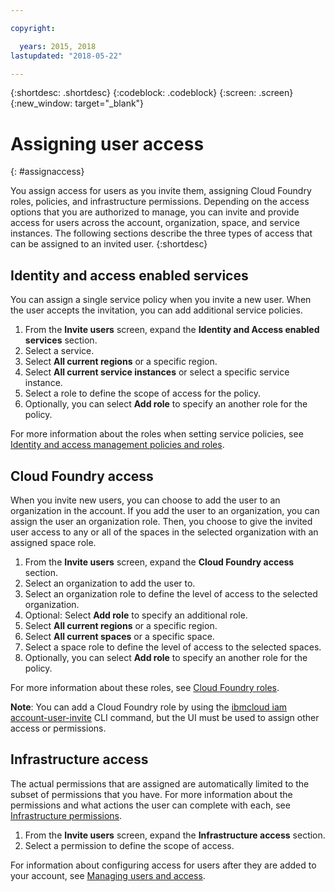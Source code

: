 ```yaml
---

copyright:

  years: 2015, 2018
lastupdated: "2018-05-22"

---
```


{:shortdesc: .shortdesc}
{:codeblock: .codeblock}
{:screen: .screen}
{:new_window: target="_blank"}

# Assigning user access
{: #assignaccess}

You assign access for users as you invite them, assigning Cloud Foundry roles, policies, and infrastructure permissions. Depending on the access options that you are authorized to manage, you can invite and provide access for users across the account, organization, space, and service instances. The following sections describe the three types of access that can be assigned to an invited user.
{:shortdesc}

## Identity and access enabled services

You can assign a single service policy when you invite a new user. When the user accepts the invitation, you can add additional service policies.

1. From the **Invite users** screen, expand the **Identity and Access enabled services** section.
2. Select a service.
3. Select **All current regions** or a specific region.
4. Select **All current service instances** or select a specific service instance.
5. Select a role to define the scope of access for the policy.
6. Optionally, you can select **Add role** to specify an another role for the policy.

For more information about the roles when setting service policies, see [Identity and access management policies and roles](/docs/iam/users_roles.html#iamusermanpol).

## Cloud Foundry access

When you invite new users, you can choose to add the user to an organization in the account. If you add the user to an organization, you can assign the user an organization role. Then, you choose to give the invited user access to any or all of the spaces in the selected organization with an assigned space role.

1. From the **Invite users** screen, expand the **Cloud Foundry access** section.
2. Select an organization to add the user to.
3. Select an organization role to define the level of access to the selected organization.
4. Optional: Select **Add role** to specify an additional role.
5. Select **All current regions** or a specific region.
6. Select **All current spaces** or a specific space.
7. Select a space role to define the level of access to the selected spaces.
8. Optionally, you can select **Add role** to specify an another role for the policy.

For more information about these roles, see [Cloud Foundry roles](/docs/iam/users_roles.html#cfroles).

**Note**: You can add a Cloud Foundry role by using the [ibmcloud iam account-user-invite](/docs/cli/reference/bluemix_cli/bx_cli.html#ibmcloud_iam_account_user_invite) CLI command, but the UI must be used to assign other access or permissions.

## Infrastructure access

The actual permissions that are assigned are automatically limited to the subset of permissions that you have. For more information about the permissions and what actions the user can complete with each, see [Infrastructure permissions](/docs/iam/users_roles.html#infrapermissions).

1. From the **Invite users** screen, expand the **Infrastructure access** section.
2. Select a permission to define the scope of access.

For information about configuring access for users after they are added to your account, see [Managing users and access](/docs/iam/iamusermanage.html).
